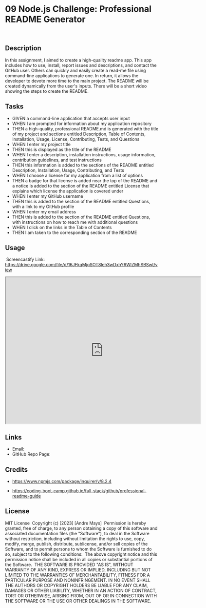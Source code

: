 # 09 Node.js Challenge: Professional README Generator

​

## Description

In this assignment, I aimed to create a high-quality readme app. This app includes how to use, install, report issues and descriptions, and contact the GitHub user. Others can quickly and easily create a read-me file using command-line applications to generate one. In return, it allows the developer to devote more time to the main project. The README will be created dynamically from the user's inputs. There will be a short video showing the steps to create the README.
​

## Tasks

- GIVEN a command-line application that accepts user input
- WHEN I am prompted for information about my application repository
- THEN a high-quality, professional README.md is generated with the title of my project and sections entitled Description, Table of Contents, Installation, Usage, License, Contributing, Tests, and Questions
- WHEN I enter my project title
- THEN this is displayed as the title of the README
- WHEN I enter a description, installation instructions, usage information, contribution guidelines, and test instructions
- THEN this information is added to the sections of the README entitled Description, Installation, Usage, Contributing, and Tests
- WHEN I choose a license for my application from a list of options
- THEN a badge for that license is added near the top of the README and a notice is added to the section of the README entitled License that explains which license the application is covered under
- WHEN I enter my GitHub username
- THEN this is added to the section of the README entitled Questions, with a link to my GitHub profile
- WHEN I enter my email address
- THEN this is added to the section of the README entitled Questions, with instructions on how to reach me with additional questions
- WHEN I click on the links in the Table of Contents
- THEN I am taken to the corresponding section of the README
  ​

## Usage

​
Screencastify Link: https://drive.google.com/file/d/16JFkqMjqSOT8leh3wDxhY6WlZMhSBSwt/view

<iframe src="https://drive.google.com/file/d/16JFkqMjqSOT8leh3wDxhY6WlZMhSBSwt/preview" width="640" height="480"></iframe>

## Links

- Email:
- ​GitHub Repo Page:

## Credits

- https://www.npmjs.com/package/inquirer/v/8.2.4

- https://coding-boot-camp.github.io/full-stack/github/professional-readme-guide

## License

​MIT License
​
Copyright (c) [2023] [Andre Mays]
​
Permission is hereby granted, free of charge, to any person obtaining a copy
of this software and associated documentation files (the "Software"), to deal
in the Software without restriction, including without limitation the rights
to use, copy, modify, merge, publish, distribute, sublicense, and/or sell
copies of the Software, and to permit persons to whom the Software is
furnished to do so, subject to the following conditions:
​
The above copyright notice and this permission notice shall be included in all
copies or substantial portions of the Software.
​
THE SOFTWARE IS PROVIDED "AS IS", WITHOUT WARRANTY OF ANY KIND, EXPRESS OR
IMPLIED, INCLUDING BUT NOT LIMITED TO THE WARRANTIES OF MERCHANTABILITY,
FITNESS FOR A PARTICULAR PURPOSE AND NONINFRINGEMENT. IN NO EVENT SHALL THE
AUTHORS OR COPYRIGHT HOLDERS BE LIABLE FOR ANY CLAIM, DAMAGES OR OTHER
LIABILITY, WHETHER IN AN ACTION OF CONTRACT, TORT OR OTHERWISE, ARISING FROM,
OUT OF OR IN CONNECTION WITH THE SOFTWARE OR THE USE OR OTHER DEALINGS IN THE
SOFTWARE.
